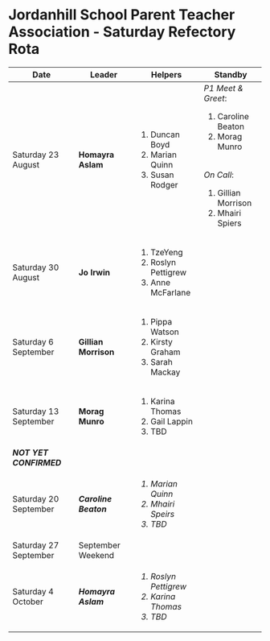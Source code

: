 # Jordanhill School Parent Teacher Association - Saturday Refectory Rota

| Date           | Leader        | Helpers                             | Standby |
|----------------|--------------|-------------------------------------|-----|
| Saturday 23 August | **Homayra Aslam** | <ol><li>Duncan Boyd</li><li>Marian Quinn</li><li>Susan Rodger</li></ol>| _P1 Meet & Greet_: <ol><li>Caroline Beaton</li><li>Morag Munro</li></ol><br/> _On Call_: <ol><li>Gillian Morrison</li><li>Mhairi Spiers</li></ol> |
| Saturday 30 August | **Jo Irwin**     | <ol><li>TzeYeng</li><li>Roslyn Pettigrew</li> <li>Anne McFarlane</li></ol>| |
| Saturday 6 September  | **Gillian Morrison** | <ol><li>Pippa Watson</li><li>Kirsty Graham</li><li>Sarah Mackay</li></ol>| |
| Saturday 13 September | **Morag Munro** | <ol><li>Karina Thomas</li><li>Gail Lappin</li><li>TBD</li></ol> | | 
| <b><i>NOT YET CONFIRMED</i></b> |
| Saturday 20 September | <i>**Caroline Beaton**</i> | <i><ol><li>Marian Quinn</li><li>Mhairi Speirs</li><li>TBD</li></ol></i> | |
| Saturday 27 September | September Weekend | 
| Saturday 4 October | <i>**Homayra Aslam**</i> | <i><ol><li>Roslyn Pettigrew</li><li>Karina Thomas</li><li>TBD</li></ol></i> | | 

